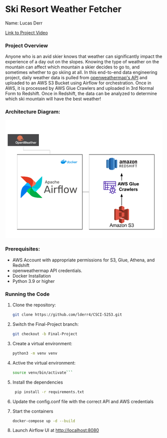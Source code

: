 # Ski Resort Weather Fetcher
Name: Lucas Derr

[Link to Project Video](https://drive.google.com/file/d/1d93wRllrgpDjzEg8gxZwnZswr0hNWCZd/view?usp=sharing)

### Project Overview
Anyone who is an avid skier knows that weather can significantly impact the experience of a day out on the slopes. Knowing the type of weather on the mountain can affect which mountain a skier decides to go to, and sometimes whether to go skiing at all. In this end-to-end data engineering project, daily weather data is pulled from [openweathermap's API](https://openweathermap.org/api) and uploaded to an AWS S3 Bucket using Airflow for orchestration. Once in AWS, it is processed by AWS Glue Crawlers and uploaded in 3rd Normal Form to Redshift. Once in Redshift, the data can be analyzed to determine which ski mountain will have the best weather!

### Architecture Diagram:
![Architecture Diagram](architecture_diagram.png)

### Prerequisites:
- AWS Account with appropriate permissions for S3, Glue, Athena, and Redshift
- openweathermap API credentials.
- Docker Installation
- Python 3.9 or higher

### Running the Code

1. Clone the repository:
   ```bash
   git clone https://github.com/lderr4/CSCI-5253.git
   ```
2. Switch the Final-Project branch:
   ```bash
   git checkout -b Final-Project
   ```
3. Create a virtual environment:
   ```bash
   python3 -m venv venv
   ```
4. Active the virtual environment:
   ```bash
   source venv/bin/activate```
6. Install the dependencies
   ```bash
    pip install -r requirements.txt
   ```
7. Update the config.conf file with the correct API and AWS credentials
   
8. Start the containers
   ```bash
   docker-compose up -d --build
   ```
9. Launch Airflow UI at [http://localhost:8080](http://localhost:8080)
 



